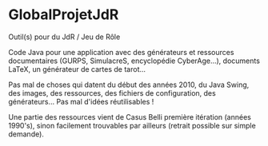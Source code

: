 # GlobalProjetJdR
Outil(s) pour du JdR / Jeu de Rôle

Code Java pour une application avec des générateurs et ressources documentaires (GURPS, SimulacreS, encyclopédie CyberAge...), documents LaTeX, un générateur de cartes de tarot... 

Pas mal de choses qui datent du début des années 2010, du Java Swing, des images, des ressources, des fichiers de configuration, des générateurs... Pas mal d'idées réutilisables !

Une partie des ressources vient de Casus Belli première itération (années 1990's), sinon facilement trouvables par ailleurs (retrait possible sur simple demande). 
